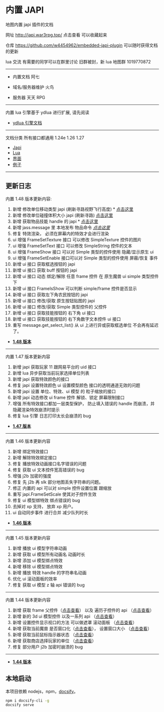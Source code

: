 # 内置 JAPI

地图内置 japi 插件的文档

网址 http://japi.war3rpg.top/ 点击查看 可以收藏起来

仓库 https://github.com/w4454962/embedded-japi-plugin 可以随时获得文档的更新

lua 交流 有需要的同学可以在群里讨论
旧群被封，新 lua 地图群 1019770872

---

- 内置文档 阿七

- 域名/服务器维护 火鸟

- 服务器 天天 RPG

---

内置 lua 引擎基于 ydlua 进行扩展, 请先阅读

- [ydlua 引擎文档](/lua-engine)

---

文档分类 所有接口都通用 1.24e 1.26 1.27

- [Japi](/Japi/)
- [Lua](/Lua/_sidebar)
- [界面](/Script/界面/)
- [例子](/Script/例子/)

---

## 更新日志

内置 1.48 版本更新内容:

1. 新增 修改单位移动类型 japi (刷新寻路视野飞行高度) \* [点击这里](/1.48/修改单位移动类型)
2. 新增 修改单位碰撞体积大小 japi (刷新寻路) [点击这里](/1.48/修改单位碰撞体积大小)
3. 新增 获取物品技能 handle 的 japi \* [点击这里](/1.48/获取物品技能handle)
4. 新增 jass.message 里 本地发布 物品命令 [_点击这里_](/Script/例子/智能施法)
5. 修复 特效渲染， 必须在屏幕内的特效才会进行渲染
6. ui 增强 FrameSetTexture 接口 可以修改 SimpleTexture 控件的图片
7. ui 增强 FrameSetText 接口 可以修改 SimpleString 控件的文本
8. ui 增强 FrameShow 接口 可以对 Simple 类型的控件使用 隐藏/显示原生 ui
9. ui 增强 FrameSetEnable 接口可以对 Simple 类型的控件使用 屏蔽/恢复 事件
10. 新增 ui 接口 获取框选按钮的 japi
11. 新增 ui 接口 获取 buff 按钮的 japi
12. 新增 ui 接口 动态 绑定/解除 任意 frame 控件 在 原生魔兽 ui simple 类型控件下
13. 新增 ui 接口 FrameIsShow 可以判断 simple/frame 控件是否显示
14. 新增 ui 接口 获取左下角农民按钮的 japi
15. 新增 ui 接口 修改/获取 原生按钮贴图的 japi
16. 新增 ui 接口 修改/获取 Simple 类型控件的 父控件
17. 新增 ui 接口 获取技能按钮的 右下角 ui 接口
18. 新增 ui 接口 获取技能按钮的 右下角数字文本控件 ui 接口
19. 重写 message.get_select_list() 从 ui 上进行异或获取框选单位 不会再有延迟了。

- [**1.48 版本**](/1.48/)

---

内置 1.47 版本更新内容

1. 新增 japi 获取玩家 11 跟网易平台的 uid 接口
2. 新增 lua 异步获取当前玩家选择单位列表
3. 新增 japi 获取特效颜色的接口
4. 修复 japi 设置特效颜色 ui 设置模型颜色 接口的透明通道无效的问题
5. 新增 japi 设置 单位、特效、ui 模型 的 粒子缩放的接口
6. 新增 japi 动态修改 ui frame 控件 解锁、锁定 屏幕限制接口
7. 增强 所有特效接口都加一层类型保护， 防止填入错误的 handle 而崩溃，并隐藏渲染特效崩溃时提示
8. 修复 lua 引擎 日志打印太长会崩溃的 bug

- [**1.47 版本**](/1.47/)

---

内置 1.46 版本更新内容

1. 新增 绑定特效接口
2. 新增 解除特效绑定接口
3. 修复 播放特效动画接口名字错误的问题
4. 修复 获取 ui 文本控件宽高错误的 bug
5. 增强 j2b 加密的强度
6. 修复 先 j2b 再 slk 部分地图丢失字符串的问题。
7. 修正 内置的 api 可以对 simple 控件设置位置 跟缩放
8. 重写 japi.FrameSetScale 使其对子控件生效
9. 修复 ui 模型绑特效 绑点错误的 bug
10. 去掉对 xp 支持， 放弃 xp 用户。
11. ui 自动同步事件 进行合并 减少队列时长

- [**1.46 版本**](/1.46/)

---

内置 1.45 版本更新内容

1. 新增 播放 ui 模型字符串动画
2. 新增 获取 ui 模型所有动画名 动画时长
3. 新增 添加 ui 模型绑点特效
4. 新增 移除 ui 模型绑点特效
5. 新增 播放 特效 handle 的字符串名动画
6. 优化 ui 滚动面板的效率
7. 修复 获取 ui 模型 z 轴 api 错误的 bug

---

内置 1.44 版本更新内容

1. 新增 获取 frame 父控件（[点击查看](/1.44/获取父控件)） 以及 遍历子控件的 api （[点击查看](/1.44/获取子控件)）
2. 新增 新的 3d ui 模型控件 以及一系列 api （[点击查看](/Script/界面/模型2)）
3. 新增 设置控件显示视口的方法 可以做遮罩 滚动面板 （[点击查看](/1.44/设置控件视口)）
4. 新增 获取当前魔兽 是否窗口化（[点击查看](/1.44/获取是否窗口化模式)）， 设置窗口大小 （[点击查看](/1.44/设置窗口大小)）
5. 新增 获取当前鼠标指示器状态 （[点击查看](/Lua/message/目标指示器)）
6. 新增 获取商店选择玩家的单位 （[点击查看](/1.44/获取商店目标)）
7. 修复 部分用户 j2b 加密时崩溃的 bug

---

- [**1.44 版本**](/1.44/)

## 本地启动

本项目依赖 nodejs，npm，[docsify](https://docsify.js.org/)。

```bash
npm i docsify-cli -g
docsify serve
```
